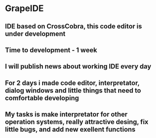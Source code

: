 # GrapeIDE
IDE based on CrossCobra, this code editor is under development
---
Time to development - 1 week
---
I will publish news about working IDE every day
---
For 2 days i made code editor, interpretator, dialog windows and little things that need to comfortable developing
---
My tasks is make interpretator for other operation systems, really attractive desing, fix little bugs, and add new exellent functions
---
